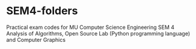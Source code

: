 # SEM4-folders
Practical exam codes for MU Computer Science Engineering SEM 4 Analysis of Algorithms, Open Source Lab (Python programming language) and Computer Graphics
